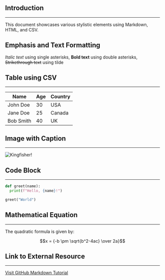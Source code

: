 ## Introduction
---------------
This document showcases various stylistic elements using Markdown, HTML, and CSV.
## Emphasis and Text Formatting
*Italic text* using single asterisks, **Bold text** using double asterisks, ~~Strikethrough text~~ using tilde


## Table using CSV
------------------

| Name | Age | Country |
|------|-----|---------|
| John Doe | 30 | USA    |
| Jane Doe | 25 | Canada |
| Bob Smith | 40 | UK   

## Image with Caption
--------------------

![Kingfisher!](https://drive.google.com/uc?export=view&id=1xqjWkoS81kfd6OE2zEopSyEF-83MP7x_)


## Code Block
-------------
```python
def greet(name):
  print(f"Hello, {name}!")

greet("World")
```

## Mathematical Equation
----------------------

The quadratic formula is given by:

$$x = {-b \pm \sqrt{b^2-4ac} \over 2a}$$


## Link to External Resource
---------------------------

[Visit GitHub Markdown Tutorial](https://guides.github.com/features/mastering-markdown/)
